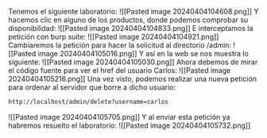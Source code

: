 Tenemos el siguiente laboratorio:
![[Pasted image 20240404104608.png]]
Y hacemos clic en alguno de los productos, donde podemos comprobar su disponibilidad:
![[Pasted image 20240404104833.png]]
E interceptamos la petición con burp suite:
![[Pasted image 20240404104921.png]]
Cambiaremos la petición para hacer la solicitud al directorio /admin:
![[Pasted image 20240404105016.png]]
Y así en la web se nos muestra lo siguiente:
![[Pasted image 20240404105030.png]]
Ahora debemos de mirar el código fuente para ver el href del usuario Carlos:
![[Pasted image 20240404105216.png]]
Una vez visto, podemos realizar una nueva petición para ordenar al servidor que borre a dicho usuario:
```bash
http://localhost/admin/delete?username=carlos
```
![[Pasted image 20240404105705.png]]
Y al enviar esta petición ya habremos resuelto el laboratorio:
![[Pasted image 20240404105732.png]]
